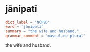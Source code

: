 # jānipatī

``` toml
dict_label = "NCPED"
word = "jānipatī"
summary = "the wife and husband."
grammar_comment = "masculine plural"
```

the wife and husband.


